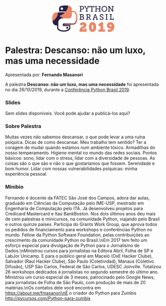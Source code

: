<p align="center"><img src="../../logo_python_brasil_2019-01.svg" width="200"></p>

# Palestra: Descanso: não um luxo, mas uma necessidade
Apresentada por: **Fernando Masanori**


A palestra **Descanso: não um luxo, mas uma necessidade** foi apresentada no dia 26/10/2019, durante a [Conferência Python Brasil 2019](http://2019.pythonbrasil.org.br).



### Slides

Sem slides disponíveis. Você pode ajudar a publicá-los aqui?



### Sobre Palestra
Muitas vezes não sabemos descansar, o que pode levar a uma ruína psíquica. Dicas de como descansar. Meu trabalho tem sentido? Ter a coragem de mudar quando estamos num ambiente tóxico. Armadilhas do nosso temperamento. Higiene mental no mundo das redes sociais. Pontos básicos: sono, lidar com o stress, lidar com a diversidade de pessoas. As coisas são o que são e não o que gostaríamos que fossem. Serenidade e bom humor. Lidar com nossas vulnerabilidades psíquicas: minha experiência pessoal.



### Minibio
Fernando é docente da FATEC São José dos Campos, adora dar aulas, graduado em Ciências da Computação pelo IME-USP, mestrado em Engenharia de Computação pelo ITA. Já desenvolveu projetos para Credicard Mastercard e Itaú BankBoston. Nos dois últimos anos deu mais de cem palestras e minicursos, na comunidade Python, viajando pelo Brasil e outros quinze países. Participa do Grants Work Group, que aprova todos os pedidos de financiamento para workshops e conferências Python no mundo. Fellow da Python Software Foundation, pelas contribuições ao crescimento da comunidade Python no Brasil.\nEm 2017 tem feito um esforço especial para divulgação de Python para o Jornalismo de Dados.\nMinistrou cursos para jornalistas na Editora Abril, Folha de SP e LabJor Unicamp. E para o público geral em Maceió (OxE Hacker Clube), Salvador (Raul Hacker Clube), São Paulo (Coletividad), Manaus (Coletivo Difusão), USP São Carlos, Federal de São Carlos, UDESC Joinville. Totalizou 26 workshops dedicados à jornalistas no segundo semestre do último ano. Ministrou um curso especial de 3 meses, patrocinado pelo Google News, para jornalistas de Folha de São Paulo, com produção de mais de 20 matérias.\nOs contatos dele você encontra em https://about.me/fmasanori\nÉ o criador do Python para Zumbis http://pycursos.com/Python-para-zumbis


